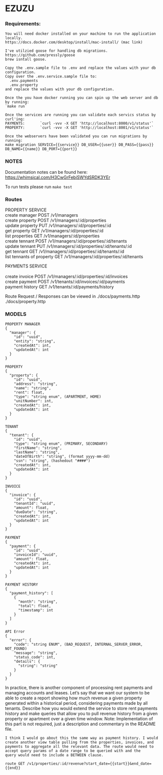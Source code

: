 # EZUZU

### Requirements:
```
You will need docker installed on your machine to run the application locally.
https://docs.docker.com/desktop/install/mac-install/ (mac link)

I've utilzied goose for handling db migrations.
https://github.com/pressly/goose
brew isntall goose.

Copy the .env.sample file to .env and replace the values with your db configuration.
Copy over the .env.service.sample file to:
  .env.payments
  .env.property
and replace the values with your db configuration.

Once the you have docker running you can spin up the web server and db by running:
`make run`

Once the services are running you can validate each servics status by curl'ing:
PAYMENTS:       `curl -vvv -X GET 'http://localhost:8000/v1/status'`
PROPERTY:       `curl -vvv -X GET 'http://localhost:8001/v1/status'`

Once the webservers have been validated you can run migrations by running:
make migration SERVICE={{service}} DB_USER={{user}} DB_PASS={{pass}} DB_NAME={{name}} DB_PORT={{port}}
```

### NOTES
Documentation notes can be found here:
https://whimsical.com/H3CwGrFebiSWYdSRDK3YEr

To run tests please run `make test`

### Routes
PROPERTY SERVICE<br>
create manager	          POST	/v1/managers<br>
create property	          POST	/v1/managers/:id/properties<br>
update property	          PUT	/v1/managers/:id/properties/:id<br>
get property	            GET	/v1/managers/:id/properties/:id<br>
list properties	          GET	/v1/managers/:id/properties<br>
create tennant	          POST	/v1/managers/:id/properties/:id/tenants<br>
update tennant	          PUT	/v1/managers/:id/properties/:id/tenants/:id<br>
get tennant               GET	/v1/managers/:id/properties/:id/tenants/:id<br>
list tennants of property	GET	/v1/managers/:id/properties/:id/tenants<br>
			
PAYMENTS SERVICE<br>		
create invoice	POST	/v1/managers/:id/properties/:id/invoices<br>
create payment	POST	/v1/tenants/:id/invoices/:id/payments<br>
payment history	GET	/v1/tenants/:id/payments/history<br>

Route Request / Responses can be viewed in ./docs/payments.http ./docs/property.http

### MODELS
```
PROPERTY MANAGER
{
  "manager": {
    "id": "uuid",
    "entity": "string",
    "createdAt": int,
    "updatedAt": int
  }
}

PROPERTY
{
  "property": {
    "id": "uuid",
    "address": "string",
    "name": "string",
    "rent": float,
    "type": "string enum", (APARTMENT, HOME)
    "unitNumber": int,
    "createdAt": int,
    "updatedAt": int
  }
}

TENANT
{
  "tenant": {
    "id": "uuid",
    "type": "string enum", (PRIMARY, SECONDARY)
    "firstName": "string",
    "lastName": "string",
    "dateOfBirth": "string", (format yyyy-mm-dd)
    "ssn": "string", (hashedout "####") 
    "createdAt": int,
    "updatedAt": int
  }
}

INVOICE
{
  "invoice": {
    "id": "uuid",
    "tenantId": "uuid",
    "amount": float,
    "dueDate": "string",
    "createdAt": int,
    "updatedAt": int
  }
}

PAYMENT
{
  "payment": {
    "id": "uuid",
    "invoiceId": "uuid",
    "amount": float,
    "createdAt": int,
    "updatedAt": int
  }
}

PAYMENT HISTORY
{
  "payment_history": [
    {
      "month": "string",
      "total": float,
      "timestamp": int
    }
  ]
}

API Error
{
  "error": {
    "code": "string ENUM", (BAD_REQUEST, INTERNAL_SERVER_ERROR, NOT_FOUND)
    "message": "string",
    "status_code": int,
    "details": {
      "string": "string"
    }
  }
}
```

In practice, there is another component of processing rent payments and managing accounts and leases. Let’s say that we want our system to be able to create a report showing how much revenue a given property generated within a historical period, considering payments made by all tenants. Describe how you would extend the service to store rent payments history and make queries that allow you to pull revenue history from a given property or apartment over a given time window. Note: Implementation of this part is not required, just a description and commentary in the README file.

```
I think I would go about this the same way as payment history. I would create another view table pulling from the properties, invoices, and payments to aggregate all the relevant data. The route would need to accept query params of a date range to be queried with and the
query would need to include a BETWEEN clause.

route GET /v1/properties/:id/revenue?start_date={{start}}&end_date={{end}}
```